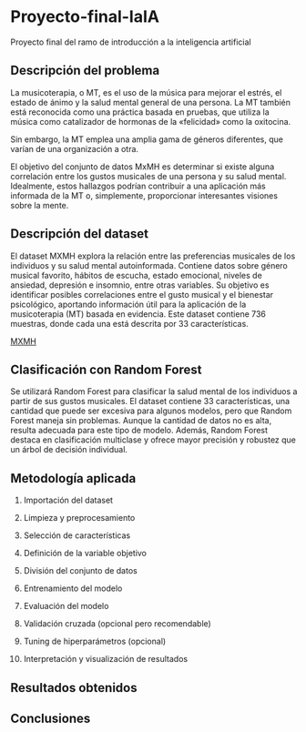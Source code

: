 # Proyecto-final-IaIA

Proyecto final del ramo de introducción a la inteligencia artificial

## Descripción del problema

La musicoterapia, o MT, es el uso de la música para mejorar el estrés, el estado de ánimo y la salud mental general de una persona. La MT también está reconocida como una práctica basada en pruebas, que utiliza la música como catalizador de hormonas de la «felicidad» como la oxitocina.

Sin embargo, la MT emplea una amplia gama de géneros diferentes, que varían de una organización a otra.

El objetivo del conjunto de datos MxMH es determinar si existe alguna correlación entre los gustos musicales de una persona y su salud mental. Idealmente, estos hallazgos podrían contribuir a una aplicación más informada de la MT o, simplemente, proporcionar interesantes visiones sobre la mente.

## Descripción del dataset

El dataset MXMH explora la relación entre las preferencias musicales de los individuos y su salud mental autoinformada. Contiene datos sobre género musical favorito, hábitos de escucha, estado emocional, niveles de ansiedad, depresión e insomnio, entre otras variables. Su objetivo es identificar posibles correlaciones entre el gusto musical y el bienestar psicológico, aportando información útil para la aplicación de la musicoterapia (MT) basada en evidencia. Este dataset contiene 736 muestras, donde cada una está descrita por 33 características.

[MXMH](https://www.kaggle.com/datasets/catherinerasgaitis/mxmh-survey-results?resource=download)

## Clasificación con Random Forest

Se utilizará Random Forest para clasificar la salud mental de los individuos a partir de sus gustos musicales. El dataset contiene 33 características, una cantidad que puede ser excesiva para algunos modelos, pero que Random Forest maneja sin problemas. Aunque la cantidad de datos no es alta, resulta adecuada para este tipo de modelo. Además, Random Forest destaca en clasificación multiclase y ofrece mayor precisión y robustez que un árbol de decisión individual.

## Metodología aplicada

1. Importación del dataset

2. Limpieza y preprocesamiento

3. Selección de características

4. Definición de la variable objetivo

5. División del conjunto de datos

6. Entrenamiento del modelo

7. Evaluación del modelo

8. Validación cruzada (opcional pero recomendable)

9. Tuning de hiperparámetros (opcional)

10. Interpretación y visualización de resultados

## Resultados obtenidos

## Conclusiones
